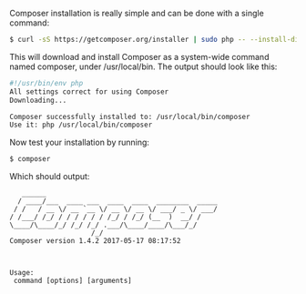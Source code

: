 Composer installation is really simple and can be done with a single command:

```bash
$ curl -sS https://getcomposer.org/installer | sudo php -- --install-dir=/usr/local/bin --filename=composer
```

This will download and install Composer as a system-wide command named composer, under /usr/local/bin. 
The output should look like this:

```bash
#!/usr/bin/env php
All settings correct for using Composer
Downloading...

Composer successfully installed to: /usr/local/bin/composer
Use it: php /usr/local/bin/composer
```

Now test your installation by running: 
```bash
$ composer
```

Which should output: 
```
   ______
  / ____/___  ____ ___  ____  ____  ________  _____
 / /   / __ \/ __ `__ \/ __ \/ __ \/ ___/ _ \/ ___/
/ /___/ /_/ / / / / / / /_/ / /_/ (__  )  __/ /
\____/\____/_/ /_/ /_/ .___/\____/____/\___/_/
                    /_/
Composer version 1.4.2 2017-05-17 08:17:52



Usage:
 command [options] [arguments]

```

